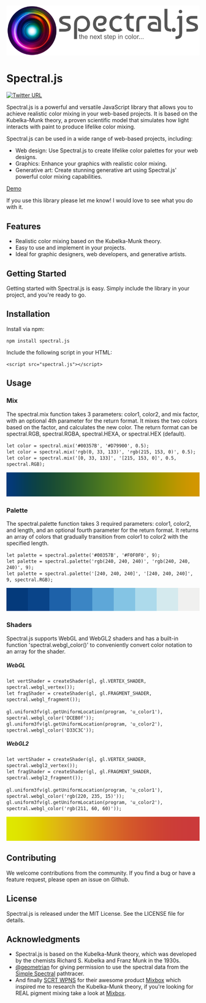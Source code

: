 
![logo](/images/logo.png)
# Spectral.js
[![Twitter URL](https://img.shields.io/twitter/url/https/twitter.com/onedayofcrypto.svg?style=social&label=Follow%20%40onedayofcrypto)](https://twitter.com/bukotsunikki)

Spectral.js is a powerful and versatile JavaScript library that allows you to achieve realistic color mixing in your web-based projects. It is based on the Kubelka-Munk theory, a proven scientific model that simulates how light interacts with paint to produce lifelike color mixing.

Spectral.js can be used in a wide range of web-based projects, including:

- Web design: Use Spectral.js to create lifelike color palettes for your web designs.
- Graphics: Enhance your graphics with realistic color mixing.
- Generative art: Create stunning generative art using Spectral.js' powerful color mixing capabilities.

[Demo](https://onedayofcrypto.art/)

If you use this library please let me know! I would love to see what you do with it.

## Features
- Realistic color mixing based on the Kubelka-Munk theory.
- Easy to use and implement in your projects.
- Ideal for graphic designers, web developers, and generative artists.

## Getting Started
Getting started with Spectral.js is easy. Simply include the library in your project, and you're ready to go.

## Installation
Install via npm:

	npm install spectral.js
Include the following script in your HTML:

	<script src="spectral.js"></script>

## Usage

### Mix
The spectral.mix function takes 3 parameters: color1, color2, and mix factor, with an optional 4th parameter for the return format. It mixes the two colors based on the factor, and calculates the new color.
The return format can be spectral.RGB, spectral.RGBA, spectral.HEXA, or spectral.HEX (default).

	let color = spectral.mix('#00357B', '#D79900', 0.5);
	let color = spectral.mix('rgb(0, 33, 133)', 'rgb(215, 153, 0)', 0.5);
	let color = spectral.mix('[0, 33, 133]', '[215, 153, 0]', 0.5, spectral.RGB);

![image1](/images/image1.png)

### Palette
The spectral.palette function takes 3 required parameters: color1, color2, and length, and an optional fourth parameter for the return format. It returns an array of colors that gradually transition from color1 to color2 with the specified length.

	let palette = spectral.palette('#00357B', '#F0F0F0', 9);
	let palette = spectral.palette('rgb(240, 240, 240)', 'rgb(240, 240, 240)', 9);
	let palette = spectral.palette('[240, 240, 240]', '[240, 240, 240]', 9, spectral.RGB);

![image2](/images/image2.png)

### Shaders
Spectral.js supports WebGL and WebGL2 shaders and has a built-in function 'spectral.webgl_color()' to conveniently convert color notation to an array for the shader. 
##### WebGL
	let vertShader = createShader(gl, gl.VERTEX_SHADER, spectral.webgl_vertex());
	let fragShader = createShader(gl, gl.FRAGMENT_SHADER, spectral.webgl_fragment());
	
	gl.uniform3fv(gl.getUniformLocation(program, 'u_color1'), spectral.webgl_color('DCEB0f'));
	gl.uniform3fv(gl.getUniformLocation(program, 'u_color2'), spectral.webgl_color('D33C3C'));
	

##### WebGL2
	let vertShader = createShader(gl, gl.VERTEX_SHADER, spectral.webgl2_vertex());
	let fragShader = createShader(gl, gl.FRAGMENT_SHADER, spectral.webgl2_fragment());
	
	gl.uniform3fv(gl.getUniformLocation(program, 'u_color1'), spectral.webgl_color('rgb(220, 235, 15)'));
	gl.uniform3fv(gl.getUniformLocation(program, 'u_color2'), spectral.webgl_color('rgb(211, 60, 60)'));

![image3](/images/image3.png)

## Contributing
We welcome contributions from the community. If you find a bug or have a feature request, please open an issue on Github.

## License
Spectral.js is released under the MIT License. See the LICENSE file for details.

## Acknowledgments
- Spectral.js is based on the Kubelka-Munk theory, which was developed by the chemists Richard S. Kubelka and Franz Munk in the 1930s.
- [@geometrian](https://twitter.com/geometrian) for giving permission to use the spectral data from the [Simple Spectral](https://github.com/geometrian/simple-spectral) pathtracer.
- And finally [SCRT WPNS](https://scrtwpns.com/) for their awesome product [Mixbox](https://scrtwpns.com/mixbox/) which inspired me to research the Kubelka-Munk theory, if you're looking for REAL pigment mixing take a look at [Mixbox](https://scrtwpns.com/mixbox/).